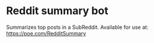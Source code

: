 # Reddit summary bot

Summarizes top posts in a SubReddit. Available for use at: https://poe.com/RedditSummary
